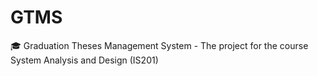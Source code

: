 # GTMS
🎓 Graduation Theses Management System - The project for the course System Analysis and Design (IS201)
